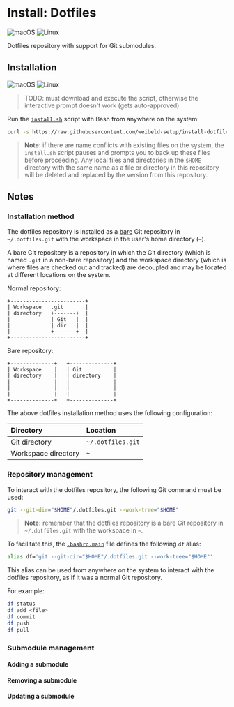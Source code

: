 # Install: Dotfiles

![macOS](https://raw.githubusercontent.com/weibeld-setup/.github/main/badge/macos.svg)
![Linux](https://raw.githubusercontent.com/weibeld-setup/.github/main/badge/linux.svg)

Dotfiles repository with support for Git submodules.

## Installation

![macOS](https://raw.githubusercontent.com/weibeld-setup/.github/main/badge/macos.svg)
![Linux](https://raw.githubusercontent.com/weibeld-setup/.github/main/badge/linux.svg)


> TODO: must download and execute the script, otherwise the interactive prompt doesn't work (gets auto-approved).

Run the [`install.sh`](.dotfiles.info/install.sh) script with Bash from anywhere on the system:

```bash
curl -s https://raw.githubusercontent.com/weibeld-setup/install-dotfiles/master/.dotfiles.info/install.sh | bash
```

> **Note:** if there are name conflicts with existing files on the system, the `install.sh` script pauses and prompts you to back up these files before proceeding. Any local files and directories in the `$HOME` directory with the same name as a file or directory in this repository will be deleted and replaced by the version from this repository.

## Notes

### Installation method

The dotfiles repository is installed as a [bare](https://git-scm.com/book/en/v2/Git-on-the-Server-Getting-Git-on-a-Server) Git repository in `~/.dotfiles.git` with the workspace in the user's home directory (`~`).

A bare Git repository is a repository in which the Git directory (which is named `.git` in a non-bare repository) and the workspace directory (which is where files are checked out and tracked) are decoupled and may be located at different locations on the system.

Normal repository:

```
+------------------------+
| Workspace   .git       |
| directory   +-------+  |
|             | Git   |  |
|             | dir   |  |
|             +-------+  |
+------------------------+
```

Bare repository:

```
+--------------+   +--------------+
| Workspace    |   | Git          |
| directory    |   | directory    |
|              |   |              |
|              |   |              |
|              |   |              |
+--------------+   +--------------+
```

The above dotfiles installation method uses the following configuration:

| Directory           | Location          |
|:--------------------|:------------------|
| Git directory       | `~/.dotfiles.git` |
| Workspace directory | `~`               |

### Repository management

To interact with the dotfiles repository, the following Git command must be used:

```bash
git --git-dir="$HOME"/.dotfiles.git --work-tree="$HOME"
```

> **Note:** remember that the dotfiles repository is a bare Git repository in `~/.dotfiles.git` with the workspace in `~`.

To facilitate this, the [`.bashrc.main`](../.bashrc.main) file defines the following `df` alias:

```bash
alias df='git --git-dir="$HOME"/.dotfiles.git --work-tree="$HOME"'
```

This alias can be used from anywhere on the system to interact with the dotfiles repository, as if it was a normal Git repository.

For example:

```bash
df status
df add <file>
df commit
df push
df pull
```

### Submodule management

#### Adding a submodule

#### Removing a submodule

#### Updating a submodule


